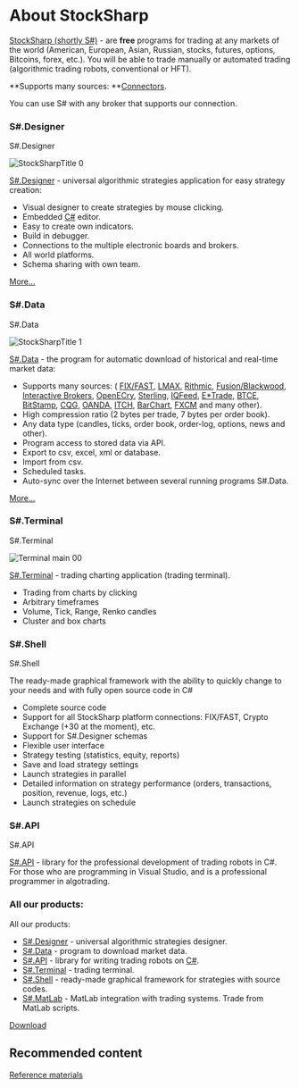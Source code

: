 # About StockSharp

[StockSharp (shortly S\#)](https://stocksharp.com/products/) \- are **free** programs for trading at any markets of the world (American, European, Asian, Russian, stocks, futures, options, Bitcoins, forex, etc.). You will be able to trade manually or automated trading (algorithmic trading robots, conventional or HFT). 

**Supports many sources: **[Connectors](API_Connectors.md).

You can use S\# with any broker that supports our connection. 

### S\#.Designer

S\#.Designer

![StockSharpTitle 0](~/images/StockSharpTitle_0.png)

[S\#.Designer](Designer.md) \- universal algorithmic strategies application for easy strategy creation: 

- Visual designer to create strategies by mouse clicking.
- Embedded [C\#](https://en.wikipedia.org/wiki/C_Sharp_(programming_language)) editor.
- Easy to create own indicators.
- Build in debugger.
- Connections to the multiple electronic boards and brokers.
- All world platforms.
- Schema sharing with own team.

[More...](Designer.md)

### S\#.Data

S\#.Data

![StockSharpTitle 1](~/images/StockSharpTitle_1.png)

[S\#.Data](Hydra.md) \- the program for automatic download of historical and real\-time market data: 

- Supports many sources: ( [FIX\/FAST](Fix.md), [LMAX](LMAX.md), [Rithmic](Rithmic.md), [Fusion\/Blackwood](Blackwood.md), [Interactive Brokers](IB.md), [OpenECry](OEC.md), [Sterling](Sterling.md), [IQFeed](IQFeed.md), [E\*Trade](ETrade.md), [BTCE](Btce.md), [BitStamp](BitStamp.md), [CQG](CQG.md), [OANDA](Oanda.md), [ITCH](ITCH.md), [BarChart](BarChart.md), [FXCM](Fxcm.md) and many other).
- High compression ratio (2 bytes per trade, 7 bytes per order book).
- Any data type (candles, ticks, order book, order\-log, options, news and other).
- Program access to stored data via API.
- Export to csv, excel, xml or database.
- Import from csv.
- Scheduled tasks.
- Auto\-sync over the Internet between several running programs S\#.Data.

[More...](Hydra.md)

### S\#.Terminal

S\#.Terminal

![Terminal main 00](~/images/Terminal_main_00.png)

[S\#.Terminal](Terminal.md) \- trading charting application (trading terminal).

- Trading from charts by clicking
- Arbitrary timeframes
- Volume, Tick, Range, Renko candles
- Cluster and box charts

### S\#.Shell

S\#.Shell

The ready\-made graphical framework with the ability to quickly change to your needs and with fully open source code in C\#

- Complete source code
- Support for all StockSharp platform connections: FIX\/FAST, Crypto Exchange (+30 at the moment), etc.
- Support for S\#.Designer schemas
- Flexible user interface
- Strategy testing (statistics, equity, reports)
- Save and load strategy settings
- Launch strategies in parallel
- Detailed information on strategy performance (orders, transactions, position, revenue, logs, etc.)
- Launch strategies on schedule

### S\#.API

S\#.API

[S\#.API](StockSharpAbout.md) \- library for the professional development of trading robots in C\#. For those who are programming in Visual Studio, and is a professional programmer in algotrading. 

### All our products:

All our products:

- [S\#.Designer](Designer.md) \- universal algorithmic strategies designer.
- [S\#.Data](Hydra.md) \- program to download market data.
- [S\#.API](StockSharpAbout.md) \- library for writing trading robots on [C\#](https://en.wikipedia.org/wiki/C_Sharp_(programming_language)).
- [S\#.Terminal](Terminal.md) \- trading terminal.
- [S\#.Shell](Shell.md) \- ready\-made graphical framework for strategies with source codes.
- [S\#.MatLab](MatLab.md) \- MatLab integration with trading systems. Trade from MatLab scripts.

[Download](https://stocksharp.com/products/download/)

## Recommended content

[Reference materials](Materials.md)
